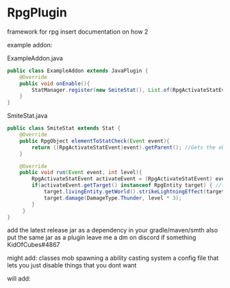 # RpgPlugin
framework for rpg
insert documentation on how 2


example addon:

ExampleAddon.java
```java
public class ExampleAddon extends JavaPlugin {
    @Override
    public void onEnable(){
        StatManager.register(new SmiteStat(), List.of(RpgActivateStatEvent.class));
    }
}
```

SmiteStat.java
```java
public class SmiteStat extends Stat {
	@Override
	public RpgObject elementToStatCheck(Event event){
		return ((RpgActivateStatEvent)event).getParent(); //Gets the object that has the stat being activated
	}

	@Override
	public void run(Event event, int level){
		RpgActivateStatEvent activateEvent = (RpgActivateStatEvent) event;
		if(activateEvent.getTarget() instanceof RpgEntity target) { //target could be item or entity
			target.livingEntity.getWorld().strikeLightningEffect(target.livingEntity.getLocation());
			target.damage(DamageType.Thunder, level * 3);
		}
	 }
}
```

add the latest release jar as a dependency in your gradle/maven/smth
also put the same jar as a plugin
leave me a dm on discord if something KidOfCubes#4867

might add:
	classes
	mob spawning
	a ability casting system
	a config file that lets you just disable things that you dont want 
	
will add:
	
	


